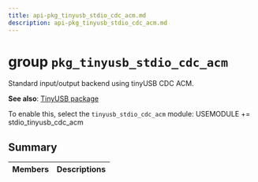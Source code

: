 ```yaml
---
title: api-pkg_tinyusb_stdio_cdc_acm.md
description: api-pkg_tinyusb_stdio_cdc_acm.md
---
```

# group `pkg_tinyusb_stdio_cdc_acm` 

Standard input/output backend using tinyUSB CDC ACM.

**See also**: [TinyUSB package](./doc/starlight-docs/src/content/docs/apidoc/api-undefined.md#group__pkg__tinyusb)

To enable this, select the `tinyusb_stdio_cdc_acm` module: USEMODULE += stdio_tinyusb_cdc_acm

## Summary

 Members                        | Descriptions                                
--------------------------------|---------------------------------------------


